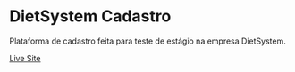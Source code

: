 # DietSystem Cadastro
Plataforma de cadastro feita para teste de estágio na empresa DietSystem.

[Live Site](https://padawandr.github.io/diet-system-test/src/login.html)
